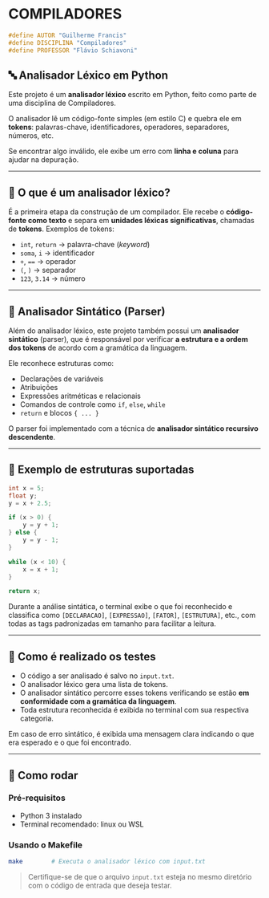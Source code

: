 # COMPILADORES
```c
#define AUTOR "Guilherme Francis"
#define DISCIPLINA "Compiladores"
#define PROFESSOR "Flávio Schiavoni"
```

## 🔤 Analisador Léxico em Python

Este projeto é um **analisador léxico** escrito em Python, feito como parte de uma disciplina de Compiladores.

O analisador lê um código-fonte simples (em estilo C) e quebra ele em **tokens**: palavras-chave, identificadores, operadores, separadores, números, etc.

Se encontrar algo inválido, ele exibe um erro com **linha e coluna** para ajudar na depuração.

---

## 🧠 O que é um analisador léxico?

É a primeira etapa da construção de um compilador. Ele recebe o **código-fonte como texto** e separa em **unidades léxicas significativas**, chamadas de **tokens**. Exemplos de tokens:

- `int`, `return` → palavra-chave (*keyword*)
- `soma`, `i` → identificador
- `+`, `==` → operador
- `(`, `)` → separador
- `123`, `3.14` → número

---
## 📐 Analisador Sintático (Parser)

Além do analisador léxico, este projeto também possui um **analisador sintático** (parser), que é responsável por verificar **a estrutura e a ordem dos tokens** de acordo com a gramática da linguagem.

Ele reconhece estruturas como:

- Declarações de variáveis
- Atribuições
- Expressões aritméticas e relacionais
- Comandos de controle como `if`, `else`, `while`
- `return` e blocos `{ ... }`

O parser foi implementado com a técnica de **analisador sintático recursivo descendente**.

---

## 🔎 Exemplo de estruturas suportadas

```c
int x = 5;
float y;
y = x + 2.5;

if (x > 0) {
    y = y + 1;
} else {
    y = y - 1;
}

while (x < 10) {
    x = x + 1;
}

return x;
```

Durante a análise sintática, o terminal exibe o que foi reconhecido e classifica como `[DECLARACAO]`, `[EXPRESSAO]`, `[FATOR]`, `[ESTRUTURA]`, etc., com todas as tags padronizadas em tamanho para facilitar a leitura.

---

## 🤖 Como é realizado os testes

- O código a ser analisado é salvo no `input.txt`.
- O analisador léxico gera uma lista de tokens.
- O analisador sintático percorre esses tokens verificando se estão **em conformidade com a gramática da linguagem**.
- Toda estrutura reconhecida é exibida no terminal com sua respectiva categoria.

Em caso de erro sintático, é exibida uma mensagem clara indicando o que era esperado e o que foi encontrado.

---

## 🚀 Como rodar

### Pré-requisitos

- Python 3 instalado
- Terminal recomendado: linux ou WSL

### Usando o Makefile

```bash
make        # Executa o analisador léxico com input.txt
```
> Certifique-se de que o arquivo `input.txt` esteja no mesmo diretório com o código de entrada que deseja testar.




&nbsp;